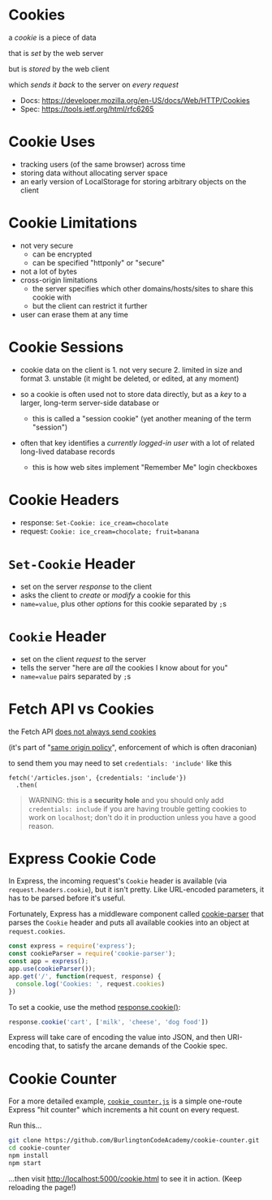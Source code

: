 # Cookies

a *cookie* is a piece of data

that is *set* by the web server

but is *stored* by the web client

which *sends it back* to the server on *every request*

* Docs: https://developer.mozilla.org/en-US/docs/Web/HTTP/Cookies
* Spec: https://tools.ietf.org/html/rfc6265

# Cookie Uses

* tracking users (of the same browser) across time
* storing data without allocating server space
* an early version of LocalStorage for storing arbitrary objects on the client

# Cookie Limitations

* not very secure
  * can be encrypted
  * can be specified "httponly" or "secure"
* not a lot of bytes
* cross-origin limitations
  * the server specifies which other domains/hosts/sites to share this cookie with
  * but the client can restrict it further
* user can erase them at any time

# Cookie Sessions

* cookie data on the client is 
      1. not very secure
      2. limited in size and format
      3. unstable (it might be deleted, or edited, at any moment)
    
* so a cookie is often used not to store data directly, but as a *key* to a larger, long-term server-side database or 

    * this is called a "session cookie" (yet another meaning of the term "session")

* often that key identifies a *currently logged-in user* with a lot of related long-lived database records

    * this is how web sites implement "Remember Me" login checkboxes


# Cookie Headers

* response: `Set-Cookie: ice_cream=chocolate`
* request: `Cookie: ice_cream=chocolate; fruit=banana`

# `Set-Cookie` Header

* set on the server *response* to the client
* asks the client to *create* or *modify* a cookie for this
* `name=value`, plus other *options* for this cookie separated by `;`s

# `Cookie` Header

* set on the client *request* to the server
* tells the server "here are *all* the cookies I know about for you"
* `name=value` pairs separated by `;`s

# Fetch API vs Cookies

the Fetch API [does not always send cookies](https://developer.mozilla.org/en-US/docs/Web/API/Request/credentials)

(it's part of "[same origin policy](https://www.w3.org/Security/wiki/Same_Origin_Policy)", enforcement of which is often draconian)

to send them you may need to set `credentials: 'include'` like this

```
fetch('/articles.json', {credentials: 'include'})
  .then(
```

> WARNING: this is a **security hole** and you should only add `credentials: include` if you are having trouble getting cookies to work on `localhost`; don't do it in production unless you have a good reason.

# Express Cookie Code

In Express, the incoming request's `Cookie` header is available (via `request.headers.cookie`), but it isn't pretty. Like URL-encoded parameters, it has to be parsed before it's useful.

Fortunately, Express has a middleware component called [cookie-parser](https://www.npmjs.com/package/cookie-parser) that parses the `Cookie` header and puts all available cookies into an object at `request.cookies`.

```javascript
const express = require('express');
const cookieParser = require('cookie-parser');
const app = express();
app.use(cookieParser());
app.get('/', function(request, response) {
  console.log('Cookies: ', request.cookies)
})
```

To set a cookie, use the method [response.cookie()](https://expressjs.com/en/4x/api.html#res.cookie):

```javascript
response.cookie('cart', ['milk', 'cheese', 'dog food'])
```

Express will take care of encoding the value into JSON, and then URI-encoding that, to satisfy the arcane demands of the Cookie spec.

# Cookie Counter

For a more detailed example, 
[`cookie_counter.js`](https://github.com/BurlingtonCodeAcademy/cookie-counter
) is a simple one-route Express "hit counter" which increments a hit count 
on every request.

Run this...

```bash
git clone https://github.com/BurlingtonCodeAcademy/cookie-counter.git 
cd cookie-counter
npm install
npm start
```

...then visit <http://localhost:5000/cookie.html> to see it in action. (Keep reloading the page!)
